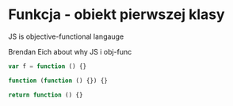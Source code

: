 # Funkcja - obiekt pierwszej klasy

JS is objective-functional langauge

Brendan Eich about why JS i obj-func

```js
var f = function () {}
```

```js
function (function () {}) {}
```

```js
return function () {}
```
